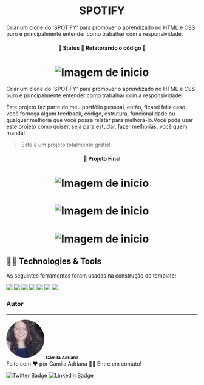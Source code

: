 <h1 align="center">SPOTIFY</h1>
<p>Criar um clone do 'SPOTIFY' para promover o aprendizado no HTML e CSS puro e principalmente entender como trabalhar com a responsividade. </p>
<h4 align="center"> 
	🚧  Status 🚀 Refatorando o código  🚧
</h4>

<h1 align="center">
  <img alt="Imagem de inicio" title="#INICIO" src="imagens/Maiores.png" />
</h1>
<p text-align="justify">Criar um clone do 'SPOTIFY' para promover o aprendizado no HTML e CSS puro e principalmente entender como trabalhar com a responsividade.</p>
<p text-align="justify">Este projeto faz parte do meu portfólio pessoal, então, ficarei feliz caso você forneça algum feedback, código, estrutura, funcionalidade ou qualquer melhoria que você possa relatar para melhora-lo.Você pode usar este projeto como quiser, seja para estudar, fazer melhorias, você quem manda!.</p>

<blockquote>
Este é um projeto totalmente grátis!
</blockquote>

<h4 align="center"> 
	🚀 Projeto Final
</h4>

<h1 align="center">
  <img alt="Imagem de inicio" title="#INICIO" src="imagens/Maiores.png" />
</h1>
<h1 align="center">
  <img alt="Imagem de inicio" title="#INICIO" src="imagens/Tablet.png" />
</h1>
<h1 align="center">
  <img alt="Imagem de inicio" title="#INICIO" src="imagens/Mobile.png" />
</h1>


## 👩‍💻 Technologies & Tools
<p>As seguintes ferramentas foram usadas na construção do template:</p>


[<img src="https://img.shields.io/badge/JavaScript-F7DF1E?style=for-the-badge&logo=javascript&logoColor=black" />](https://devdocs.io/javascript/)
[<img src="https://img.shields.io/badge/jQuery-0769AD?style=for-the-badge&logo=jquery&logoColor=white" />](https://jquery.com/)
[<img src="https://img.shields.io/badge/HTML5-E34F26?style=for-the-badge&logo=html5&logoColor=white" />](https://developer.mozilla.org/pt-BR/docs/Web/HTML)
[<img src="https://img.shields.io/badge/CSS3-1572B6?style=for-the-badge&logo=css3&logoColor=white" />](https://developer.mozilla.org/pt-BR/docs/Web/CSS)
[<img src="https://img.shields.io/badge/Linux-FCC624?style=for-the-badge&logo=linux&logoColor=black" />](https://linuxmint.com/)
[<img src="https://img.shields.io/badge/Linux_Mint-87CF3E?style=for-the-badge&logo=linux-mint&logoColor=white" />](https://linuxmint.com/)
[<img src="https://img.shields.io/badge/Visual_Studio_Code-0078D4?style=for-the-badge&logo=visual%20studio%20code&logoColor=white" />](https://code.visualstudio.com/)



### Autor
---


 <img style="border-radius: 50%;" src="imagens/camila.jpeg" width="100px;" alt="Imagem de capa do readme"/>
 <sub><b>Camila Adriana</b></sub></a> <a href="www.linkedin.com/in/camila-adriana-gomes-de-jesus-04767b1ba" title="Foto de perfil"></a><br>
Feito com ❤️ por Camila Adriana 👋🏽 Entre em contato!

[![Twitter Badge](https://img.shields.io/badge/-@camilaA58109563-1ca0f1?style=flat-square&labelColor=1ca0f1&logo=twitter&logoColor=white&link=https://twitter.com/Camila)](https://twitter.com/CamilaA58109563?s=09) [![Linkedin Badge](https://img.shields.io/badge/-Camila-blue?style=flat-square&logo=Linkedin&logoColor=white&link=https://www.linkedin.com/in/Camila/)](https://www.linkedin.com/in/camila-adriana-gomes-de-jesus-04767b1ba/) 